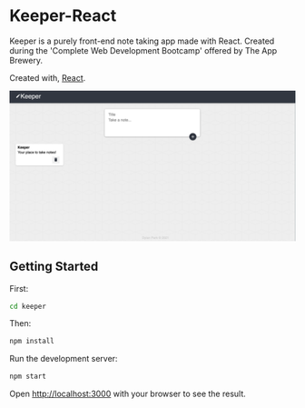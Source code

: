 # Keeper-React

Keeper is a purely front-end note taking app made with React. Created during the 'Complete Web Development Bootcamp' offered by The App Brewery.

Created with, [React](https://reactjs.org/).

<img width="800" alt="HomePage" src="keeper/preview-img/keeper.png">

## Getting Started

First:

```bash
cd keeper
```

Then:

```bash
npm install
```

Run the development server:

```bash
npm start
```

Open [http://localhost:3000](http://localhost:3000) with your browser to see the result.
